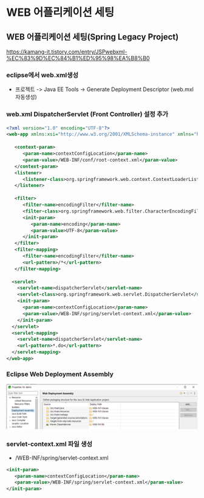 # WEB 어플리케이션 세팅

## WEB 어플리케이션 세팅(Spring Legacy Project)

<https://kamang-it.tistory.com/entry/JSPwebxml-%EC%83%9D%EC%84%B1%ED%95%98%EA%B8%B0>

### eclipse에서 web.xml생성

- 프로젝트 -> Java EE Tools -> Generate Deployment Descriptor (web.mxl 자동생성)

### web.xml DispatcherServlet (Front Controller) 설정 추가

```xml
<?xml version="1.0" encoding="UTF-8"?>
<web-app xmlns:xsi="http://www.w3.org/2001/XMLSchema-instance" xmlns="http://xmlns.jcp.org/xml/ns/javaee" xsi:schemaLocation="http://xmlns.jcp.org/xml/ns/javaee http://xmlns.jcp.org/xml/ns/javaee/web-app_4_0.xsd" id="WebApp_ID" version="4.0">

   <context-param>
      <param-name>contextConfigLocation</param-name>
      <param-value>/WEB-INF/conf/root-context.xml</param-value>
   </context-param>
   <listener>
      <listener-class>org.springframework.web.context.ContextLoaderListener</listener-class>
   </listener>

   <filter>
      <filter-name>encodingFilter</filter-name>
      <filter-class>org.springframework.web.filter.CharacterEncodingFilter</filter-class>
      <init-param>
         <param-name>encoding</param-name>
         <param-value>UTF-8</param-value>
      </init-param>
   </filter>
   <filter-mapping>
      <filter-name>encodingFilter</filter-name>
      <url-pattern>/*</url-pattern>
   </filter-mapping>

  <servlet>
    <servlet-name>dispatcherServlet</servlet-name>
    <servlet-class>org.springframework.web.servlet.DispatcherServlet</servlet-class>
    <init-param>
      <param-name>contextConfigLocation</param-name>
      <param-value>/WEB-INF/spring/servlet-context.xml</param-value>
    </init-param>
  </servlet>
  <servlet-mapping>
    <servlet-name>dispatcherServlet</servlet-name>
    <url-pattern>*.do</url-pattern>
  </servlet-mapping>
</web-app>
```

### Eclipse Web Deployment Assembly

![Eclipse Web Deployment Assembly](./images/Web_Deployment_Assembly.png)

### servlet-context.xml 파일 생성

- /WEB-INF/spring/servlet-context.xml

```xml
<init-param>
   <param-name>contextConfigLocation</param-name>
   <param-value>/WEB-INF/spring/servlet-context.xml</param-value>
</init-param>
```
